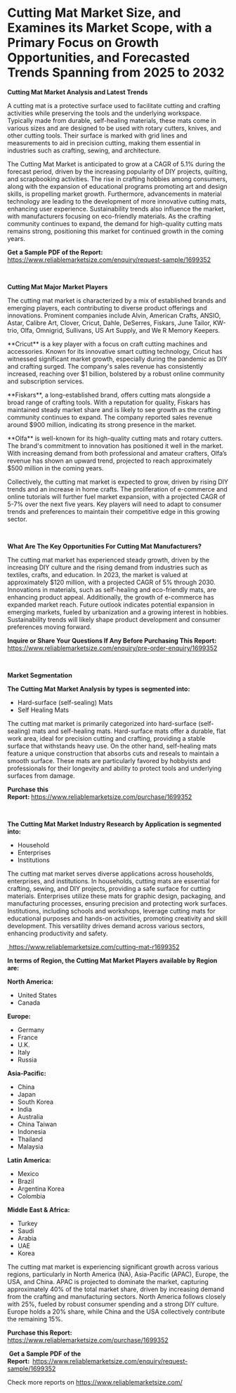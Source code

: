 <p><h1>Cutting Mat Market Size, and Examines its Market Scope, with a Primary Focus on Growth Opportunities, and Forecasted Trends Spanning from 2025 to 2032</h1></p><p><strong>Cutting Mat Market Analysis and Latest Trends</strong></p>
<p><p>A cutting mat is a protective surface used to facilitate cutting and crafting activities while preserving the tools and the underlying workspace. Typically made from durable, self-healing materials, these mats come in various sizes and are designed to be used with rotary cutters, knives, and other cutting tools. Their surface is marked with grid lines and measurements to aid in precision cutting, making them essential in industries such as crafting, sewing, and architecture.</p><p>The Cutting Mat Market is anticipated to grow at a CAGR of 5.1% during the forecast period, driven by the increasing popularity of DIY projects, quilting, and scrapbooking activities. The rise in crafting hobbies among consumers, along with the expansion of educational programs promoting art and design skills, is propelling market growth. Furthermore, advancements in material technology are leading to the development of more innovative cutting mats, enhancing user experience. Sustainability trends also influence the market, with manufacturers focusing on eco-friendly materials. As the crafting community continues to expand, the demand for high-quality cutting mats remains strong, positioning this market for continued growth in the coming years.</p></p>
<p><strong>Get a Sample PDF of the Report:&nbsp;</strong> <a href="https://www.reliablemarketsize.com/enquiry/request-sample/1699352?utm_campaign=3166&utm_medium=2&utm_source=Github&utm_content=ia&utm_term=04042025&utm_id=cutting-mat">https://www.reliablemarketsize.com/enquiry/request-sample/1699352</a></p>
<p>&nbsp;</p>
<p><strong>Cutting Mat Major Market Players</strong></p>
<p><p>The cutting mat market is characterized by a mix of established brands and emerging players, each contributing to diverse product offerings and innovations. Prominent companies include Alvin, American Crafts, ANSIO, Astar, Calibre Art, Clover, Cricut, Dahle, DeSerres, Fiskars, June Tailor, KW-trio, Olfa, Omnigrid, Sullivans, US Art Supply, and We R Memory Keepers.</p><p>**Cricut** is a key player with a focus on craft cutting machines and accessories. Known for its innovative smart cutting technology, Cricut has witnessed significant market growth, especially during the pandemic as DIY and crafting surged. The company's sales revenue has consistently increased, reaching over $1 billion, bolstered by a robust online community and subscription services.</p><p>**Fiskars**, a long-established brand, offers cutting mats alongside a broad range of crafting tools. With a reputation for quality, Fiskars has maintained steady market share and is likely to see growth as the crafting community continues to expand. The company reported sales revenue around $900 million, indicating its strong presence in the market.</p><p>**Olfa** is well-known for its high-quality cutting mats and rotary cutters. The brand's commitment to innovation has positioned it well in the market. With increasing demand from both professional and amateur crafters, Olfa’s revenue has shown an upward trend, projected to reach approximately $500 million in the coming years.</p><p>Collectively, the cutting mat market is expected to grow, driven by rising DIY trends and an increase in home crafts. The proliferation of e-commerce and online tutorials will further fuel market expansion, with a projected CAGR of 5-7% over the next five years. Key players will need to adapt to consumer trends and preferences to maintain their competitive edge in this growing sector.</p></p>
<p>&nbsp;</p>
<p><strong>What Are The Key Opportunities For Cutting Mat Manufacturers?</strong></p>
<p><p>The cutting mat market has experienced steady growth, driven by the increasing DIY culture and the rising demand from industries such as textiles, crafts, and education. In 2023, the market is valued at approximately $120 million, with a projected CAGR of 5% through 2030. Innovations in materials, such as self-healing and eco-friendly mats, are enhancing product appeal. Additionally, the growth of e-commerce has expanded market reach. Future outlook indicates potential expansion in emerging markets, fueled by urbanization and a growing interest in hobbies. Sustainability trends will likely shape product development and consumer preferences moving forward.</p></p>
<p><strong>Inquire or Share Your Questions If Any Before Purchasing This Report:</strong> <a href="https://www.reliablemarketsize.com/enquiry/pre-order-enquiry/1699352?utm_campaign=3166&utm_medium=2&utm_source=Github&utm_content=ia&utm_term=04042025&utm_id=cutting-mat">https://www.reliablemarketsize.com/enquiry/pre-order-enquiry/1699352</a></p>
<p>&nbsp;</p>
<p><strong>Market Segmentation</strong></p>
<p><strong>The Cutting Mat Market Analysis by types is segmented into:</strong></p>
<p><ul><li>Hard-surface (self-sealing) Mats</li><li>Self Healing Mats</li></ul></p>
<p><p>The cutting mat market is primarily categorized into hard-surface (self-sealing) mats and self-healing mats. Hard-surface mats offer a durable, flat work area, ideal for precision cutting and crafting, providing a stable surface that withstands heavy use. On the other hand, self-healing mats feature a unique construction that absorbs cuts and reseals to maintain a smooth surface. These mats are particularly favored by hobbyists and professionals for their longevity and ability to protect tools and underlying surfaces from damage.</p></p>
<p><strong>Purchase this Report:&nbsp;</strong><a href="https://www.reliablemarketsize.com/purchase/1699352?utm_campaign=3166&utm_medium=2&utm_source=Github&utm_content=ia&utm_term=04042025&utm_id=cutting-mat">https://www.reliablemarketsize.com/purchase/1699352</a></p>
<p>&nbsp;</p>
<p><strong>The Cutting Mat Market Industry Research by Application is segmented into:</strong></p>
<p><ul><li>Household</li><li>Enterprises</li><li>Institutions</li></ul></p>
<p><p>The cutting mat market serves diverse applications across households, enterprises, and institutions. In households, cutting mats are essential for crafting, sewing, and DIY projects, providing a safe surface for cutting materials. Enterprises utilize these mats for graphic design, packaging, and manufacturing processes, ensuring precision and protecting work surfaces. Institutions, including schools and workshops, leverage cutting mats for educational purposes and hands-on activities, promoting creativity and skill development. This versatility drives demand across various sectors, enhancing productivity and safety.</p></p>
<p><a href="https://www.reliablemarketsize.com/cutting-mat-r1699352?utm_campaign=3166&utm_medium=2&utm_source=Github&utm_content=ia&utm_term=04042025&utm_id=cutting-mat">&nbsp;https://www.reliablemarketsize.com/cutting-mat-r1699352</a></p>
<p><strong>In terms of Region, the Cutting Mat Market Players available by Region are:</strong></p>
<p>
    <p> <strong> North America: </strong>
        <ul>
            <li>United States</li>
            <li>Canada</li>
        </ul>
        </p> 
    <p> <strong> Europe: </strong>
        <ul>
            <li>Germany</li>
            <li>France</li>
            <li>U.K.</li>
            <li>Italy</li>
            <li>Russia</li>
        </ul>
        </p> 
    <p> <strong> Asia-Pacific: </strong>
        <ul>
            <li>China</li>
            <li>Japan</li>
            <li>South Korea</li>
            <li>India</li>
            <li>Australia</li>
            <li>China Taiwan</li>
            <li>Indonesia</li>
            <li>Thailand</li>
            <li>Malaysia</li>
        </ul>
        </p> 
    <p> <strong> Latin America: </strong>
        <ul>
            <li>Mexico</li>
            <li>Brazil</li>
            <li>Argentina Korea</li>
            <li>Colombia</li>
        </ul>
        </p> 
    <p> <strong> Middle East & Africa: </strong>
        <ul>
            <li>Turkey</li>
            <li>Saudi</li>
            <li>Arabia</li>
            <li>UAE</li>
            <li>Korea</li>
        </ul>
    </p>
    </p>
<p><p>The cutting mat market is experiencing significant growth across various regions, particularly in North America (NA), Asia-Pacific (APAC), Europe, the USA, and China. APAC is projected to dominate the market, capturing approximately 40% of the total market share, driven by increasing demand from the crafting and manufacturing sectors. North America follows closely with 25%, fueled by robust consumer spending and a strong DIY culture. Europe holds a 20% share, while China and the USA collectively contribute the remaining 15%.</p></p>
<p><strong>Purchase this Report: </strong><a href="https://www.reliablemarketsize.com/purchase/1699352?utm_campaign=3166&utm_medium=2&utm_source=Github&utm_content=ia&utm_term=04042025&utm_id=cutting-mat">https://www.reliablemarketsize.com/purchase/1699352</a></p>
<p>&nbsp;<strong>Get a Sample PDF of the Report:&nbsp;&nbsp;</strong><a href="https://www.reliablemarketsize.com/enquiry/request-sample/1699352?utm_campaign=3166&utm_medium=2&utm_source=Github&utm_content=ia&utm_term=04042025&utm_id=cutting-mat">https://www.reliablemarketsize.com/enquiry/request-sample/1699352</a></p>
<p><strong></strong></p>
<p>Check more reports on <a href="https://www.reliablemarketsize.com/?utm_campaign=3166&utm_medium=2&utm_source=Github&utm_content=ia&utm_term=04042025&utm_id=cutting-mat">https://www.reliablemarketsize.com/</a></p>